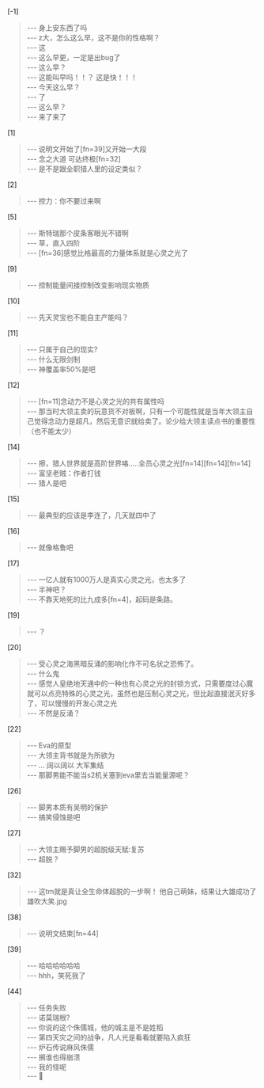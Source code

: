 
[-1] 
>--- 身上安东西了吗<br>
>--- z大，怎么这么早，这不是你的性格啊？<br>
>--- 这<br>
>--- 这么早更，一定是出bug了<br>
>--- 这么早？<br>
>--- 这能叫早吗！！？
这是快！！！<br>
>--- 今天这么早？<br>
>--- 了<br>
>--- 这么早？<br>
>--- 来了来了<br>

[1] 
>--- 说明文开始了[fn=39]又开始一大段<br>
>--- 念之大道 可达终极[fn=32]<br>
>--- 是不是跟全职猎人里的设定类似？<br>

[2] 
>--- 控力：你不要过来啊<br>

[5] 
>--- 斯特瑞那个皮条客眼光不错啊<br>
>--- 草，直入四阶<br>
>--- [fn=36]感觉比格最高的力量体系就是心灵之光了<br>

[9] 
>--- 控制能量间接控制改变影响现实物质<br>

[10] 
>--- 先天灵宝也不能自主产能吗？<br>

[11] 
>--- 只属于自己的现实?<br>
>--- 什么无限剑制<br>
>--- 神覆盖率50%是吧<br>

[12] 
>--- [fn=11]念动力不是心灵之光的共有属性吗<br>
>--- 那当时大领主卖的玩意货不对板啊，只有一个可能性就是当年大领主自己觉得念动力是超凡，然后无意识就给卖了。论少给大领主读点书的重要性（也不能太少）<br>

[14] 
>--- 擦，猎人世界就是高阶世界咯.....全员心灵之光[fn=14][fn=14][fn=14]<br>
>--- 富坚老贼：作者打钱<br>
>--- 猎人是吧<br>

[15] 
>--- 最典型的应该是李连了，几天就四中了<br>

[16] 
>--- 就像格鲁吧<br>

[17] 
>--- 一亿人就有1000万人是真实心灵之光，也太多了<br>
>--- 半神吧？<br>
>--- 不靠天地死的比九成多[fn=4]，起码是条路。<br>

[19] 
>--- ？<br>

[20] 
>--- 受心灵之海黑暗反涌的影响化作不可名状之恐怖了。<br>
>--- 什么鬼<br>
>--- 感觉人皇绝地天通中的一种也有心灵之光的封锁方式，只需要度过心魔就可以点亮特殊的心灵之光，虽然也是压制心灵之光，但比起直接泯灭好多了，可以慢慢的开发心灵之光<br>
>--- 不然是反涌？<br>

[22] 
>--- Eva的原型<br>
>--- 大领主背书就是为所欲为<br>
>--- …
阔以阔以
大军集结<br>
>--- 那脚男能不能当s2机关塞到eva里去当能量源呢？<br>

[26] 
>--- 脚男本质有吴明的保护<br>
>--- 搞笑侵蚀是吧<br>

[27] 
>--- 大领主赐予脚男的超脱级天赋:复苏<br>
>--- 超脱？<br>

[32] 
>--- 这tm就是真让全生命体超脱的一步啊！
他自己萌妹，结果让大雄成功了
雄吹大笑.jpg<br>

[38] 
>--- 说明文结束[fn=44]<br>

[39] 
>--- 哈哈哈哈哈哈<br>
>--- hhh，笑死我了<br>

[44] 
>--- 任务失败<br>
>--- 诺莫瑞根?<br>
>--- 你说的这个侏儒城，他的城主是不是姓稻<br>
>--- 第四天灾之间的战争，凡人光是看看就要陷入疯狂<br>
>--- 炉石传说麻风侏儒<br>
>--- 搁谁也得崩溃<br>
>--- 我的怪呢<br>
>--- 🌿<br>
